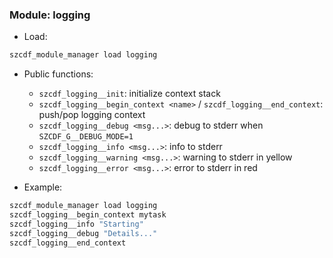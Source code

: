 ### Module: logging

- Load:
```bash
szcdf_module_manager load logging
```

- Public functions:
  - `szcdf_logging__init`: initialize context stack
  - `szcdf_logging__begin_context <name>` / `szcdf_logging__end_context`: push/pop logging context
  - `szcdf_logging__debug <msg...>`: debug to stderr when `SZCDF_G__DEBUG_MODE=1`
  - `szcdf_logging__info <msg...>`: info to stderr
  - `szcdf_logging__warning <msg...>`: warning to stderr in yellow
  - `szcdf_logging__error <msg...>`: error to stderr in red

- Example:
```bash
szcdf_module_manager load logging
szcdf_logging__begin_context mytask
szcdf_logging__info "Starting"
szcdf_logging__debug "Details..."
szcdf_logging__end_context
```
